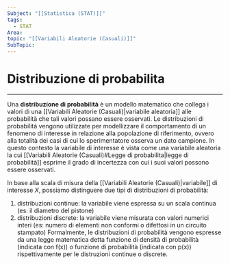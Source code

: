 ```yaml
---
Subject: "[[Statistica (STAT)]]"
tags:
  - STAT
Area: 
topic: "[[Variabili Aleatorie (Casuali)]]"
SubTopic:
---
```


# Distribuzione di probabilita
---
Una __distribuzione di probabilità__ è un modello matematico che collega i valori di una [[Variabili Aleatorie (Casuali)|variabile aleatoria]] alle probabilità che tali valori possano essere osservati. Le distribuzioni di probabilità vengono utilizzate per modellizzare il comportamento di un fenomeno di interesse in relazione alla popolazione di riferimento, ovvero alla totalità dei casi di cui lo sperimentatore osserva un dato campione. In questo contesto la variabile di interesse è vista come una variabile aleatoria la cui [[Variabili Aleatorie (Casuali)#Legge di probabilita|legge di probabilità]] esprime il grado di incertezza con cui i suoi valori possono essere osservati.



In base alla scala di misura della [[Variabili Aleatorie (Casuali)|variabile]] di interesse $X$, possiamo distinguere due tipi di distribuzioni di probabilità: 
1. distribuzioni continue: la variabile viene espressa su un scala continua (es: il diametro del pistone) 
2.  distribuzioni discrete: la variabile viene misurata con valori numerici interi (es: numero di elementi non conformi o difettosi in un circuito stampato) 
Formalmente, le distribuzioni di probabilità vengono espresse da una legge matematica detta funzione di densità di probabilità (indicata con f(x)) o funzione di probabilità (indicata con p(x)) rispettivamente per le distruzioni continue o discrete.

